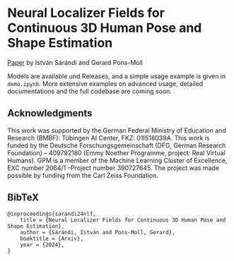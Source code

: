 # Neural Localizer Fields for Continuous 3D Human Pose and Shape Estimation
[Paper](https://arxiv.org/abs/2407.07532) by István Sárándi and Gerard Pons-Moll

Models are available und Releases, and a simple usage example is given in `demo.ipynb`. More extensive examples on advanced usage, detailed documentations and the full codebase are coming soon.

## Acknowledgments
This work was supported by the German Federal Ministry of Education and Research (BMBF): Tübingen AI Center, FKZ: 01IS18039A. This work is funded by the Deutsche Forschungsgemeinschaft (DFG, German Research Foundation) – 409792180 (Emmy Noether Programme, project: Real Virtual Humans). GPM is a member of the Machine Learning Cluster of Excellence, EXC number 2064/1 –Project number 390727645. The project was made possible by funding from the Carl Zeiss Foundation.

## BibTeX
```
@inproceedings{sarandi24nlf,
    title = {Neural Localizer Fields for Continuous 3D Human Pose and Shape Estimation},
    author = {Sárándi, István and Pons-Moll, Gerard},
    booktitle = {Arxiv},
    year = {2024},
}
```

